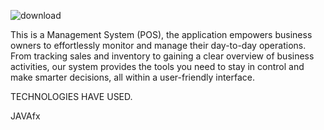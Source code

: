 ![download](https://github.com/user-attachments/assets/a1697851-949f-4ccb-90b7-c7565ddecd68)

This is a Management System (POS), the application empowers business owners to effortlessly monitor and manage their day-to-day operations. From tracking sales and inventory to gaining a clear overview of business activities, our system provides the tools you need to stay in control and make smarter decisions, all within a user-friendly interface.

TECHNOLOGIES HAVE USED.

JAVAfx

